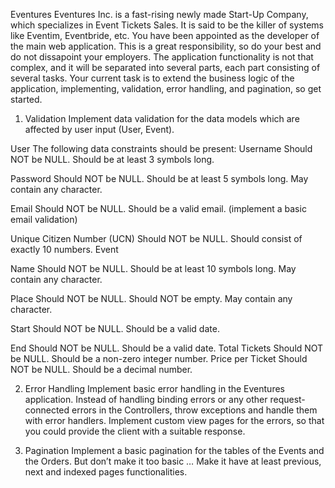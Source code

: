 Eventures
Eventures Inc. is a fast-rising newly made Start-Up Company, which specializes in Event Tickets Sales. It is said to be the killer of systems like Eventim, Eventbride, etc.
You have been appointed as the developer of the main web application. This is a great responsibility, so do your best and do not dissapoint your employers. The application functionality is not that complex, and it will be separated into several parts, each part consisting of several tasks. 
Your current task is to extend the business logic of the application, implementing, validation, error handling, and pagination, so get started.
1. Validation
Implement data validation for the data models which are affected by user input (User, Event).

User
The following data constraints should be present:
Username
Should NOT be NULL.
Should be at least 3 symbols long.

Password
Should NOT be NULL.
Should be at least 5 symbols long.
May contain any character.

Email
Should NOT be NULL.
Should be a valid email. (implement a basic email validation)

Unique Citizen Number (UCN)
Should NOT be NULL.
Should consist of exactly 10 numbers.
Event

Name
Should NOT be NULL.
Should be at least 10 symbols long.
May contain any character.

Place
Should NOT be NULL.
Should NOT be empty.
May contain any character.

Start
Should NOT be NULL.
Should be a valid date.

End
Should NOT be NULL.
Should be a valid date.
Total Tickets
Should NOT be NULL.
Should be a non-zero integer number.
Price per Ticket
Should NOT be NULL.
Should be a decimal number.

2. Error Handling
Implement basic error handling in the Eventures application. 
Instead of handling binding errors or any other request-connected errors in the Controllers, throw exceptions and handle them with error handlers.
Implement custom view pages for the errors, so that you could provide the client with a suitable response.

3. Pagination
Implement a basic pagination for the tables of the Events and the Orders. But don’t make it too basic … Make it have at least previous, next and indexed pages functionalities.

